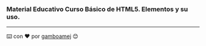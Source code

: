 ### Material Educativo Curso Básico de HTML5. Elementos y su uso.
---
⌨️ con ❤️ por [gamboamej](https://github.com/gamboamej) 😊
